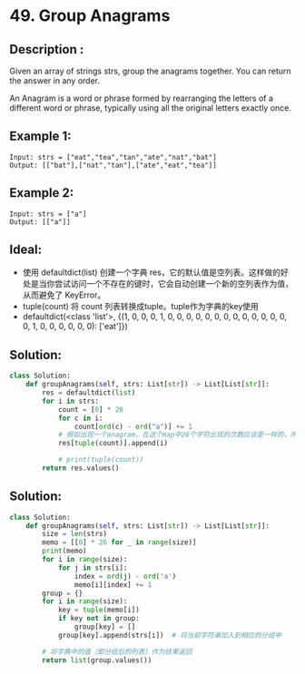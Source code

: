 # 49. Group Anagrams

## Description  :
Given an array of strings strs, group the anagrams together. You can return the answer in any order.

An Anagram is a word or phrase formed by rearranging the letters of a different word or phrase, typically using all the original letters exactly once.

## Example 1:

```
Input: strs = ["eat","tea","tan","ate","nat","bat"]
Output: [["bat"],["nat","tan"],["ate","eat","tea"]]
```

## Example 2:

```
Input: strs = ["a"]
Output: [["a"]]
```

## Ideal:
* 使用 defaultdict(list) 创建一个字典 res，它的默认值是空列表。这样做的好处是当你尝试访问一个不存在的键时，它会自动创建一个新的空列表作为值，从而避免了 KeyError。
* tuple(count) 将 count 列表转换成tuple。tuple作为字典的key使用
* defaultdict(<class 'list'>, {(1, 0, 0, 0, 1, 0, 0, 0, 0, 0, 0, 0, 0, 0, 0, 0, 0, 0, 0, 1, 0, 0, 0, 0, 0, 0): ['eat']}) 


## Solution:
```py
class Solution:
    def groupAnagrams(self, strs: List[str]) -> List[List[str]]: 
        res = defaultdict(list)
        for i in strs:
            count = [0] * 26
            for c in i:
                count[ord(c) - ord("a")] += 1
            # 假如出现一个anagram，在这个map中26个字符出现的次数应该是一样的，所以假如在这个dict中
            res[tuple(count)].append(i)

            # print(tuple(count))
        return res.values()
```

## Solution:
```python
class Solution:
    def groupAnagrams(self, strs: List[str]) -> List[List[str]]:
        size = len(strs)
        memo = [[0] * 26 for _ in range(size)]
        print(memo)
        for i in range(size):
            for j in strs[i]:
                index = ord(j) - ord('a')
                memo[i][index] += 1
        group = {}
        for i in range(size):
            key = tuple(memo[i])
            if key not in group:
                group[key] = []
            group[key].append(strs[i])  # 将当前字符串加入到相应的分组中

        # 将字典中的值（即分组后的列表）作为结果返回
        return list(group.values())
```
